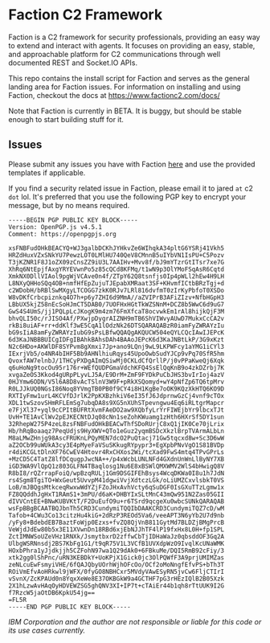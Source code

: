 # Faction C2 Framework

Faction is a C2 framework for security professionals, providing an easy way to extend and interact with agents. It focuses on providing an easy, stable, and approachable platform for C2 communications through well documented REST and Socket.IO APIs.

This repo contains the install script for Faction and serves as the general landing area for Faction issues. For information on installing and using Faction, checkout the docs at https://www.factionc2.com/docs/

Note that Faction is currently in BETA. It is buggy, but should be stable enough to start building stuff for it. 

## Issues
Please submit any issues you have with Faction [here](https://github.com/FactionC2/Faction/issues) and use the provided templates if applicable.

If you find a security related issue in Faction, please email it to jared `at` c2 `dot` lol. It's preferred that you use the following PGP key to encrypt your message, but by no means required.

```
-----BEGIN PGP PUBLIC KEY BLOCK-----
Version: OpenPGP.js v4.5.1
Comment: https://openpgpjs.org

xsFNBFudOHkBEACYQ+WJ3galbDCKhJYHkvZe6WIhqkA34pltG6YSRj41Vkh5
HRZdHuxVZxSNkYU7PewzLOT0LMlHU740QeV8CMnnB5uIYbVN1IsPU+C5Pozv
T3jKZNR1F8J1oZX09zCnsZZ9iU3L7AAIHv+Mvv8f/bJ9mYTzrGtITsr7xe7G
XhRq6NtEpjfAxgYRYEVwnPo5z85cQCd8KFMq/t1wN9p3OlYMoFSqAsR6Cqtd
XmkNX0DllVIAol9pgWjVCAve0n4f/ZTpY62Q8tsnfjs0Ip4pWLl2hEw4H9LH
L8NXyQHHoSQq4OB+nmfHfEpZujuTJEpabXMRaat3SF+KHvmfICtbBRzTgj+d
c2WDobH/bRBlSwMXgyLTCOGG7zkK0RJv7LRl816dvfmT0zIrKyPbfoT0XSDo
W8vDKfCrbcpiznkq4O7h+p6y7ZHI6d9MmA//aZVIPrB3AFiZIzv+NfbHGpH3
LBbUX5kjZ58nEcSoHJmCT5DAB0/7UOFHxHGtTkWZSNnM+DCZ8b5WwC6d9uG7
GwS4S4UmS/jj1PQLpLcJKogK9m4zm76FmXfcaT8ocvwkEm1rAl8hijkQjF3M
bhvQLI50c/rJISO4Af/PXwjpDygrAIZNH9mTB6ShVIWvyAUwD7MukxCcCA2v
rkBi8uiAF+rr+ddKlf3wE5CqA1lOdzNk26DTSQARAQABzR0iamFyZWRAYzIu
bG9sIiA8amFyZWRAYzIubG9sPsLBfwQQAQgAKQUCW504eQYLCQcIAwIJEPcK
6d3KaJNBBBUICgIDFgIBAhkBAhsDAh4BAAoJEPcK6d3KaJNBtLkP/3G9xKzt
N2c6HDo+AKWlDF8SYPvm8gXmxi7Jp+ano9LQnj9wL9LKPWFcy1aYMG1iCYl3
IExrjVb5/o4NR4bIHF5Bb9AHNlhiuRqys45UpoOwbSudYJCp9vPq70SfR5hm
QvoxfAW7elnbJ/1THCyPXDgAImQSiwMj0CKLdCfQrllP/j0vPPaKweQj6Xqk
q6uHoNg9tocOu95r176r+WEfQUDPGmaVdchKFQ4SsElQqKnB9o4zkDZrbj7K
xvgaZeOS3Kkod4gURpPLyvLJ5A/E9DrM+ZmF9FYDkPuCbJHS3bvIrIoj4azV
0HJYmw6ODN/V5l6A8D8vAcTSlnV3W9F+pRkXSQomyd+wY4pNfZp6TQ6tpMrv
R0LJJkUQ0NGsI86Noq8YVmgTB0PB0f9CY4i8H1KgBe7oOK9KQzXkHTQ6KO9D
RXTIyFmw1urL4KCVfDJrlK2PpKXBzhkiV6eI35fJ6JdprnwGzCj4vnf9cTOx
XDL1twSzovSHmRFLEmSg7ubqDA8s9XG5nXUhSTpevngwu4Eq6iRLtgrMapcr
e7FjXl37+yql9cCPItBUFRtXvmFAeDO2aw9XQbfyLrYrFIWEjbYr9lbcxTJt
UvH+TE1AvClWv2pEJKECNtDJq08cNn1seZohKWuamg1zHth6HXrSf5DY1sun
32RhepW275P4zeL8zsFNBFudOHkBEACwThfSDoRUrjC8xQ1jIK0Ce70jLrix
Hb/hRqBoaaqz7PeqUdjs9HyXWV+QTo1eGuz2yqmBSDcXkzlBrpTVArmALbLn
M8aLMwZHnjg98AscFRUKnLPQyMEN7dcO2PuQtacj71Gw5tqcxd8w+Sc3D6wW
aZ2OCb99uWUkA3cy3E4pMyeFaVSuSKkugRYpypr3+EgXpbPNvVgO1S81BVDp
r4diKCGLtDlnXF76CwEV4Htovr4RxCHXos2Wi/tcXad9FwS4mtq4TPvGPrLs
+MzCD5C4TatZ8lfDCqugpJwcNA++/p4xWcbLUNLNFd4GXdnUnWnLlByNY7XB
iGD3WA9VlQpQ1z803GLFN4TBaqlosg1Nu6E8xBSWlQMXWMV2WlS4bHwigQ8V
R8bI8/rQZrrapFoiQ/wpBzqRULj1Gm9DSGIFEhBsys4WcqDKWa0I8u1h7JdN
rs4Sgm8TgiTO+WxGeut5UvvpM41dgwiVvjXdtczLGk/oLiUMZCxvlsbkT0VS
LoB/mJBQgsMtkceqRwxwWdYZjFZoJHxAvhVcty6qSuDGF0IsGXuTTzLgmw1x
FZ8QQddhJgHxT1RAmS1+3mPU/d6aK+DHBYIxSLtMnC43mQw951N2Zas05GII
dIVVCntEE+BNwKUBVKtT/F2DuEufO9u+r6TSrd9qcgeXu0wbcSUNkQARAQAB
wsFpBBgBCAATBQJbnTh5CRD3CundymiTQQIbDAAKCRD3CundymiTQZ7cD/wM
Tafob+4CWu3Co13citzHu4kiG+2dRzP3REOd5Va6/veeAPT3N6yYb2U7d9nb
/yFy8+BdebdEB7BaztFoWjp0Ezxs+fvZQ8QjVnB811GytMd7BLDZjBMgPrcB
VeWjdJdEw80b5x3E11XVwnDn18RBd6xjEbNJJhTF4lP19fxHx8L0H+fp1SPL
ZctIMNWSoUZeVHz1RNXk/JsmytbxrD2zffwCbTjIDHaWaJz0qbsddOF3Gq2A
UlbgWSRNnsdj2BS7KbFg1G1/t9qR75V1L3VCfB1UVXdpWzO9IvqlKcUNaWMK
HOxbPhra1yJjdkjjh5CZFohN97wa1Q29dAk0+6FBkuMe/DQI5RmB92cFiy/3
xtk2gg0lShPnc/uRN3KEBDkY+UoKPjX1Gick0jc3OlPQWfF3A9prjUMIMZas
zeNLcuEwFsmyiVHE/6fQAJQbyUOrhWjhOFcOo/OCf2oMoNngfEfvPS+bTh3T
ROiVmEfvAoHRkwl9jWFX/0fyGO8NBHCxr5MVdyVAwESyRN5jvCw6FljCTIrI
vSvnX/ZcKPAUd0n8YqxXeWe8E37OKBGkW9a4GCTHF7pG3rHEzIQlB2B05Xzk
2X1hLzwAvHAqOyHDVEWZSG5ghQNV3XI+IP7t+cTAiEr44b1qh8rTtUUK9I2G
f7RzcW5jaOtDB6KpkU54jg==
=FL5R
-----END PGP PUBLIC KEY BLOCK-----
```

_IBM Corporation and the author are not responsible or liable for this code or its use cases currently._
